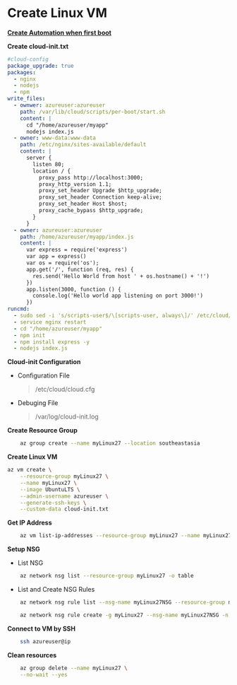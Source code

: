# Create Linux VM

__[Create Automation when first boot](https://docs.microsoft.com/en-us/azure/virtual-machines/linux/tutorial-automate-vm-deployment)__

__Create cloud-init.txt__
```yaml
#cloud-config
package_upgrade: true
packages:
  - nginx
  - nodejs
  - npm
write_files:
  - ownwer: azureuser:azureuser
    path: /var/lib/cloud/scripts/per-boot/start.sh
    content: |
      cd "/home/azureuser/myapp"
      nodejs index.js
  - owner: www-data:www-data
    path: /etc/nginx/sites-available/default
    content: |
      server {
        listen 80;
        location / {
          proxy_pass http://localhost:3000;
          proxy_http_version 1.1;
          proxy_set_header Upgrade $http_upgrade;
          proxy_set_header Connection keep-alive;
          proxy_set_header Host $host;
          proxy_cache_bypass $http_upgrade;
        }
      }
  - owner: azureuser:azureuser
    path: /home/azureuser/myapp/index.js
    content: |
      var express = require('express')
      var app = express()
      var os = require('os');
      app.get('/', function (req, res) {
        res.send('Hello World from host ' + os.hostname() + '!')
      })
      app.listen(3000, function () {
        console.log('Hello world app listening on port 3000!')
      })
runcmd:
  - sudo sed -i 's/scripts-user$/\[scripts-user, always\]/' /etc/cloud/cloud.cfg
  - service nginx restart
  - cd "/home/azureuser/myapp"
  - npm init
  - npm install express -y
  - nodejs index.js
```

__Cloud-init Configuration__
- Configuration File
  >/etc/cloud/cloud.cfg
- Debuging File
  >/var/log/cloud-init.log


__Create Resource Group__
```bash
    az group create --name myLinux27 --location southeastasia
```

__Create Linux VM__
```bash
az vm create \
    --resource-group myLinux27 \
    --name myLinux27 \
    --image UbuntuLTS \
    --admin-username azureuser \
    --generate-ssh-keys \
    --custom-data cloud-init.txt
```

__Get IP Address__

```bash
    az vm list-ip-addresses --resource-group myLinux27 --name myLinux27 -o table
```

__Setup NSG__
- List NSG
```bash
    az network nsg list --resource-group myLinux27 -o table
```

- List and Create NSG Rules
```bash
    az network nsg rule list --nsg-name myLinux27NSG --resource-group myLinux27

    az network nsg rule create -g myLinux27 --nsg-name myLinux27NSG -n nodeweb --priority 100 --destination-port-ranges 80
```

__Connect to VM by SSH__

```bash
    ssh azureuser@ip
```

__Clean resources__
```bash
    az group delete --name myLinux27 \
    --no-wait --yes
```